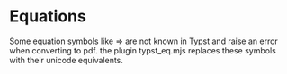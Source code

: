 # Equations

Some equation symbols like $\Rightarrow$ are not known in Typst and raise an error when converting to pdf. the plugin typst_eq.mjs replaces these symbols with their unicode equivalents.